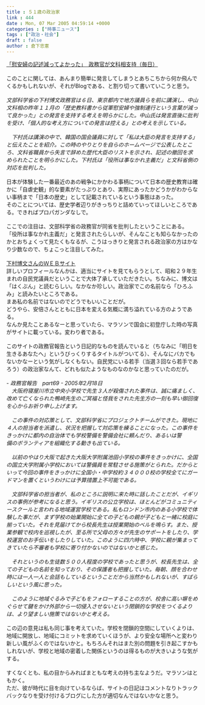 ```yaml
---
title : ５１歳の政治家
link : 444
date : Mon, 07 Mar 2005 04:59:14 +0000
categories : ["時事ニュース"]
tags : ["政治・社会"]
draft : false
author : 倉下忠憲
---
```


<A HREF="http://www.asahi.com/politics/update/0306/004.html" TARGET="_blank">「慰安婦の記述減ってよかった」　政務官が文科相支持（毎日）</A><BR><BR>このことに関しては、あんまり簡単に発言してしまうとあちこちから何か飛んでくるかもしれないが、それがBlogである、と割り切って書いていこうと思う。<BR><BR><I>文部科学省の下村博文政務官は６日、東京都内で地方議員らを前に講演し、中山文科相の昨年１１月の「歴史教科書から従軍慰安婦や強制連行という言葉が減って良かった」との発言を支持する考えを明らかにした。中山氏は発言直後に批判を受け、「個人的な考え方についての発言は控える」との考えを示している。 <BR><BR>　下村氏は講演の中で、韓国の国会議員に対して「私は大臣の発言を支持する」と伝えたことを紹介。この時のやりとりを自らのホームページで公表したところ、文科省職員から失言で辞めた歴代大臣のリストを示され、記述の撤回を求められたことを明らかにした。下村氏は「役所は事なかれ主義だ」と文科省側の対応を批判した。 </I><BR><BR>日本が体験した一番最近のあの戦争にかかわる事柄について日本の歴史教育は確かに「自虐史観」的な要素がたっぷりとあり、実際にあったかどうかがわからない事柄まで「日本の歴史」として記載されているという事態はあった。<BR>そのことについては、歴史学者辺りがきっちりと詰めていってほしいところである。できればプロパガンダなしで。<BR><BR>ここでの注目は、文部科学省の政務官が同省を批判したということにある。<BR>「役所は事なかれ主義だ」と発言されたらしいが、そんなことも知らなかったのかとおちょくって見たくもなるが、こうはっきりと発言される政治家の方はかなり少数なので、ちょこっと注目してみた。<BR><BR><A HREF="http://www.hakubun.or.jp/" TARGET="_blank">下村博文さんのＷＥＢサイト</A><BR>詳しいプロフィールなんかは、適当にサイトを見てもらうとして、昭和２９年生まれの自民党議員だということで大体了承していただきたい。ちなみに、博文は「はくぶん」と読むらしい。なかなか珍しい。政治家でこの名前なら「ひろふみ」と読みたいところである。<BR>まあ私の名前ではないのでどうでもいいことだが。<BR>どうやら、安倍さんとともに日本を変える気概に満ち溢れている方のようである。<BR>なんか見たことあるなーと思っていたら、マラソンで国会に初登庁した時の写真がサイトに載っている。変わり者である。<BR><BR>このサイトの政務官報告という日記的なものを読んでいると（ちなみに「明日を生きるあなたへ」というびっくりするタイトルがついてる）、そんなにバカでもないかなーという気がしなくもない。自民党にいる若手（当選３回なら若手であろう）の政治家なんて、どれも似たようなものなのかなと思っていたのだが。<BR><BR><I>- 政務官報告　part69 - 2005年2月18日 <BR>　大阪府寝屋川市立中央小学校で先生３人が殺傷された事件は、誠に痛ましく、改めて亡くなられた鴨崎先生のご冥福と怪我をされた先生方の一刻も早い御回復を心からお祈り申し上げます。<BR><BR>　この事件の対応策として、文部科学省にプロジェクトチームができた。現地に４人の担当者を派遣し、状況を把握して対応策を練ることになった。この事件をきっかけに都内の自治体でも学校警備を警備会社に頼んだり、あるいは警<BR>備のボランティアを組織化する動きも出ている。<BR><BR>　以前のやはり大阪で起きた大阪大学附属池田小学校の事件をきっかけに、全国の国立大学附属小学校においては警備員を常駐させる施策がとられた。だからといって今回の事件をきっかけに全国小・中学校約３４０００校の学校全てにガードマンを置くというわけには予算措置上不可能である。<BR><BR>　文部科学省の担当者が、私のところに説明に来た時に話したことだが、イギリスの事例が参考になると思う。イギリスの公立学校は、ほとんどがコミュニティースクールと言われる地域運営学校である。私もロンドン市内のある小学校で体験した事だが、まず学校の始業開始に全ての子どもの親が子どもと一緒に校庭に揃っていた。それを見届けてから校長先生は授業開始のベルを鳴らす。また、授業参観で校内を巡視したが、至る所で父母の方々が先生のサポートをしたり、学校運営のお手伝いをしたりしていた。このように四六時中、学校に親が集まってきていたら不審者も学校に寄り付かないのではないかと感じた。　<BR><BR>　それというのも生徒数５００人程度の学校であったと思うが、校長先生は、全ての子どもの名前を知っており、その保護者も把握していた。毎朝、顔を合わせ時には一人一人と会話もしているということだから当然かもしれないが、すばらしいという風に思った。<BR><BR>　このように地域ぐるみで子どもをフォローすることの方が、校舎に高い塀をめぐらせて鍵をかけ外部から一切侵入させないという閉鎖的な学校をつくるよりは、より望ましい施策ではないかと考える。</I><BR><BR>この辺の意見は私も同じ事を考えていた。学校を閉鎖的空間にしていくよりは、地域に開放し、地域にコミットを求めていくほうが、より安全な場所へと変わり新しい風がふくのではないかと。もちろんそれはまた別の問題を引き起こすかもしれないが、学校と地域の密着した関係というのは得るものが大きいような気がする。<BR><BR>すくなくとも、私の目からみればまともな考えの持ち主なようだ。マラソンはともかく。<BR>ただ、彼が時代に目を向けているならば、サイトの日記はコメントなりトラックバックなりを受け付けるブログにした方が適切なんではないかなと思う。<br><br>
